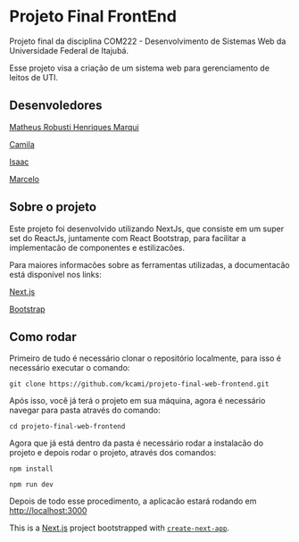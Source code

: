 # Projeto Final FrontEnd
Projeto final da disciplina COM222 - Desenvolvimento de Sistemas Web da Universidade Federal de Itajubá.

Esse projeto visa a criação de um sistema web para gerenciamento de leitos de UTI.

## Desenvoledores
[Matheus Robusti Henriques Marqui](https://github.com/Mathenriques)

[Camila]()

[Isaac]()

[Marcelo](https://github.com/marcelo-magalhaess)

## Sobre o projeto

Este projeto foi desenvolvido utilizando NextJs, que consiste em um super set do ReactJs, juntamente com React Bootstrap, para facilitar a implementacão de componentes e estilizacões.

Para maiores informacões sobre as ferramentas utilizadas, a documentacão está disponível nos links:

[Next.js](https://nextjs.org/)

[Bootstrap](https://react-bootstrap.netlify.app/)


## Como rodar

Primeiro de tudo é necessário clonar o repositório localmente, para isso é necessário executar o comando:

```git clone https://github.com/kcami/projeto-final-web-frontend.git```

Após isso, você já terá o projeto em sua máquina, agora é necessário navegar para pasta através do comando:

```cd projeto-final-web-frontend```

Agora que já está dentro da pasta é necessário rodar a instalacão do projeto e depois rodar o projeto, através dos comandos:

```
npm install

npm run dev

```

Depois de todo esse procedimento, a aplicacão estará rodando em [http://localhost:3000](http://localhost:3000)


This is a [Next.js](https://nextjs.org/) project bootstrapped with [`create-next-app`](https://github.com/vercel/next.js/tree/canary/packages/create-next-app).

